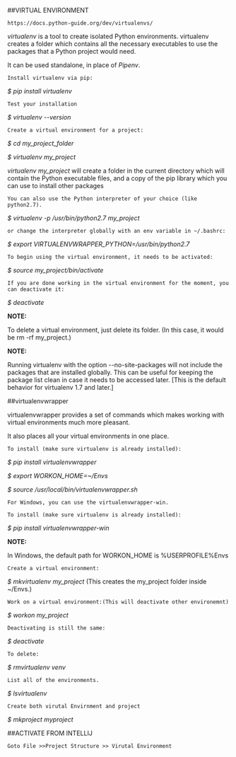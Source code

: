 ##VIRTUAL ENVIRONMENT

`https://docs.python-guide.org/dev/virtualenvs/`

_virtualenv_ is a tool to create isolated Python environments. virtualenv creates a folder which contains all the necessary executables to use the packages that a Python project would need.


It can be used standalone, in place of _Pipenv_.


`Install virtualenv via pip:`

_$ pip install virtualenv_

`Test your installation`

_$ virtualenv --version_

`Create a virtual environment for a project:`

_$ cd my_project_folder_

_$ virtualenv my_project_

_virtualenv my_project_ will create a folder in the current directory which will contain the Python executable files, and a copy of the pip library which you can use to install other packages

`You can also use the Python interpreter of your choice (like python2.7).
`

_$ virtualenv -p /usr/bin/python2.7 my_project_

`or change the interpreter globally with an env variable in ~/.bashrc:`

_$ export VIRTUALENVWRAPPER_PYTHON=/usr/bin/python2.7_

`To begin using the virtual environment, it needs to be activated:`
  
 _$ source my_project/bin/activate_
 
 `If you are done working in the virtual environment for the moment, you can deactivate it:`
 
 _$ deactivate_
 
 **NOTE:**
 
 To delete a virtual environment, just delete its folder. (In this case, it would be rm -rf my_project.)
 
 
 **NOTE:**
 
 Running virtualenv with the option --no-site-packages will not include the packages that are installed globally. This can be useful for keeping the package list clean in case it needs to be accessed later. [This is the default behavior for virtualenv 1.7 and later.]
 
 
 
 
 ##virtualenvwrapper
 
 virtualenvwrapper provides a set of commands which makes working with virtual environments much more pleasant. 
 
 It also places all your virtual environments in one place.
 
 `To install (make sure virtualenv is already installed):`
 
 _$ pip install virtualenvwrapper_
 
 _$ export WORKON_HOME=~/Envs_
 
 _$ source /usr/local/bin/virtualenvwrapper.sh_
 
 `For Windows, you can use the virtualenvwrapper-win.`
 
 `To install (make sure virtualenv is already installed):`
 
 _$ pip install virtualenvwrapper-win_
 
**NOTE:**
 
In Windows, the default path for WORKON_HOME is %USERPROFILE%Envs


`Create a virtual environment:`

_$ mkvirtualenv my_project_   (This creates the my_project folder inside ~/Envs.)

`Work on a virtual environment:(This will deactivate other environemnt)`

_$ workon my_project_

`Deactivating is still the same:`

_$ deactivate_

`To delete:`

_$ rmvirtualenv venv_

`List all of the environments.`

_$ lsvirtualenv_

`Create both virutal Envirnment and project`

_$ mkproject myproject_



##ACTIVATE FROM INTELLIJ

`Goto File >>Project Structure >> Virutal Environment `

